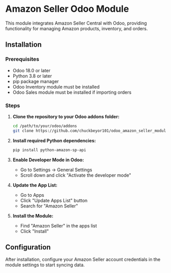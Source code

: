 # Amazon Seller Odoo Module

This module integrates Amazon Seller Central with Odoo, providing functionality for managing Amazon products, inventory, and orders.

## Installation

### Prerequisites
- Odoo 18.0 or later
- Python 3.8 or later
- pip package manager
- Odoo Inventory module must be installed
- Odoo Sales module must be installed if importing orders

### Steps

1. **Clone the repository to your Odoo addons folder:**
   ```bash
   cd /path/to/your/odoo/addons
   git clone https://github.com/chuckbeyor101/odoo_amazon_seller_module.git amazon_seller
   ```

2. **Install required Python dependencies:**
   ```bash
   pip install python-amazon-sp-api
   ```

3. **Enable Developer Mode in Odoo:**
   - Go to Settings → General Settings
   - Scroll down and click "Activate the developer mode"

4. **Update the App List:**
   - Go to Apps
   - Click "Update Apps List" button
   - Search for "Amazon Seller"

5. **Install the Module:**
   - Find "Amazon Seller" in the apps list
   - Click "Install"

## Configuration

After installation, configure your Amazon Seller account credentials in the module settings to start syncing data.